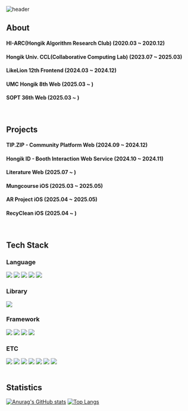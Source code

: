 <div>
  
  <!--Header-->
  ![header](https://capsule-render.vercel.app/api?type=blur&color=gradient&height=300&section=hearder&text=Kyoungho%20Eom&fontSize=60)
  
</div>

<div>
  <!--Body-->
  
  ## About
  #### HI-ARC(Hongik Algorithm Research Club) (2020.03 ~ 2020.12) <br/>
  #### Hongik Univ. CCL(Collaborative Computing Lab) (2023.07 ~ 2025.03) <br/>
  #### LikeLion 12th Frontend (2024.03 ~ 2024.12) <br/>
  #### UMC Hongik 8th Web (2025.03 ~ ) <br/>
  #### SOPT 36th Web (2025.03 ~ ) <br/>
  <br/>

  ## Projects
  #### TIP.ZIP - Community Platform Web (2024.09 ~ 2024.12) <br/>
  #### Hongik ID - Booth Interaction Web Service (2024.10 ~ 2024.11) <br/>
  #### Literature Web (2025.07 ~ ) <br/>
  #### Mungcourse iOS (2025.03 ~ 2025.05) <br/>
  #### AR Project iOS (2025.04 ~ 2025.05) <br/>
  #### RecyClean iOS (2025.04 ~ ) <br/>
  <br/>

  ## Tech Stack
  ### Language
  <!--TypeScript-->
  <img src="https://img.shields.io/badge/TypeScript-3178C6?style=flat-square&logo=TypeScript&logoColor=white"/>
  <!--JavaScript-->
  <img src="https://img.shields.io/badge/JavaScript-F7DF1E?style=flat-square&logo=JavaScript&logoColor=white"/>
  <!--HTML5-->
  <img src="https://img.shields.io/badge/HTML5-E34F26?style=flat-square&logo=HTML5&logoColor=white"/>
  <!--CSS-->
  <img src="https://img.shields.io/badge/CSS3-1572B6?style=flat-square&logo=CSS3&logoColor=white"/>
  <!--Swift-->
  <img src="https://img.shields.io/badge/Swift-F05138?style=flat-square&logo=Swift&logoColor=white"/>
  <br/>

  ### Library
  <!--React-->
  <img src="https://img.shields.io/badge/React-61DAFB?style=flat-square&logo=React&logoColor=black"/>
  <br/>

  ### Framework
  <!--Next.js-->
  <img src="https://img.shields.io/badge/Next.js-000000?style=flat-square&logo=Next.js&logoColor=white"/>
  <!--React Native-->
  <img src="https://img.shields.io/badge/React%20Native-61DAFB?style=flat-square&logo=React&logoColor=black"/>
  <!--Tailwind CSS-->
  <img src="https://img.shields.io/badge/Tailwind%20CSS-06B6D4?style=flat-square&logo=Tailwind%20CSS&logoColor=white"/>
  <!--SwiftUI-->
  <img src="https://img.shields.io/badge/SwiftUI-0075C9?style=flat-square&logo=Swift&logoColor=white"/>
  <br/>
  
  ### ETC
  <!--Git-->
  <img src="https://img.shields.io/badge/Git-F05032?style=flat-square&logo=Git&logoColor=white"/>
  <!--GitHub-->
  <img src="https://img.shields.io/badge/Github-181717?style=flat-square&logo=Github&logoColor=white"/>
    <!--Slack-->
  <img src="https://img.shields.io/badge/Slack-4A154B?style=flat-square&logo=Slack&logoColor=white"/>
  <!--Obsidian-->
  <img src="https://img.shields.io/badge/Obsidian-7C3AED?style=flat-square&logo=Obsidian&logoColor=white"/>
  <!--Figma-->
  <img src="https://img.shields.io/badge/Figma-F24E1E?style=flat-square&logo=Figma&logoColor=white"/>
  <!--Notion-->
  <img src="https://img.shields.io/badge/Notion-000000?style=flat-square&logo=Notion&logoColor=white"/>
  <!--Apple Developer-->
  <img src="https://img.shields.io/badge/Developer-000000?style=flat-square&logo=Apple&logoColor=white"/>

  <br/>
  <br/>

  ## Statistics
[![Anurag's GitHub stats](https://github-readme-stats.vercel.app/api?username=maehwasoo&show_icons=true&theme=transparent&show=reviews,discussions_started,discussions_answered,prs_merged,prs_merged_percentage)](https://github.com/anuraghazra/github-readme-stats)
[![Top Langs](https://github-readme-stats.vercel.app/api/top-langs/?username=maehwasoo&langs_count=8)](https://github.com/anuraghazra/github-readme-stats)

</div>

<!--
**maehwasoo/maehwasoo** is a ✨ _special_ ✨ repository because its `README.md` (this file) appears on your GitHub profile.

Here are some ideas to get you started:

- 🔭 I’m currently working on ...
- 🌱 I’m currently learning ...
- 👯 I’m looking to collaborate on ...
- 🤔 I’m looking for help with ...
- 💬 Ask me about ...
- 📫 How to reach me: ...
- 😄 Pronouns: ...
- ⚡ Fun fact: ...
-->
